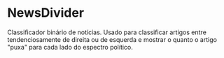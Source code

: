 # NewsDivider
Classificador binário de notícias. Usado para classificar artigos entre tendenciosamente de direita ou de esquerda e mostrar o quanto o artigo "puxa" para cada lado do espectro político.
